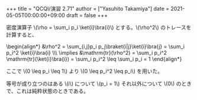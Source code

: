 +++
title = "QCQI/演習 2.71"
author = ["Yasuhito Takamiya"]
date = 2021-05-05T00:00:00+09:00
draft = false
+++

密度演算子 \\(\rho = \sum\_i p\_i \ket{i}\bra{i}\\) とする。\\(\rho^2\\) のトレースを計算すると、

\begin{align\*}
&\rho^2 = \sum\_{i,j}p\_i p\_j\braket{i|j}\ket{i}\bra{j} = \sum\_i p\_i^2 \ket{i}\bra{i} \\\\\\
\implies &\mathrm{tr}(\rho^2) = \sum\_i p\_i^2 \mathrm{tr}(\ket{i}\bra{i}) = \sum\_i p\_i^2 \leq \sum\_i p\_i = 1
\end{align\*}

ここで \\(0 \leq p\_i \leq 1\\) より \\(0 \leq p\_i^2 \leq p\_i\\) を用いた。

等号が成り立つのはある \\(i\\) について \\(p\_i = 1\\) それ以外について \\(0\\) のときで、これは純粋状態のときである。
